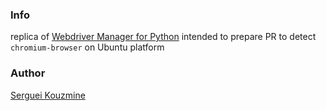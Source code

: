 ### Info

replica of [Webdriver Manager for Python](https://github.com/SergeyPirogov/webdriver_manager) intended to prepare PR to detect `chromium-browser` on Ubuntu platform

### Author
[Serguei Kouzmine](kouzmine_serguei@yahoo.com)
